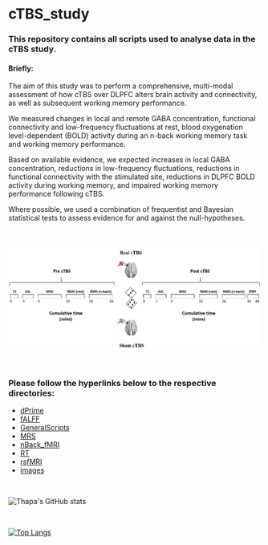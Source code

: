 # cTBS_study

### This repository contains all scripts used to analyse data in the cTBS study. 

#### Briefly:

The aim of this study was to perform a comprehensive, multi-modal assessment of how cTBS over DLPFC alters brain activity and connectivity, as well as subsequent working memory performance. 
    
We measured changes in local and remote GABA concentration, functional connectivity and low-frequency fluctuations at rest, blood oxygenation level-dependent (BOLD) activity during an n-back working memory task and working memory performance. 

Based on available evidence, we expected increases in local GABA concentration, reductions in low-frequency fluctuations, reductions in functional connectivity with the stimulated site, reductions in DLPFC BOLD activity during working memory, and impaired working memory performance following cTBS. 

Where possible, we used a combination of frequentist and Bayesian statistical tests to assess evidence for and against the null-hypotheses.


<p>&nbsp;</p>


<p align="center">
    <img src="/Images/StudyDesign.JPG" width="1500">
</p>


<p>&nbsp;</p>


### Please follow the hyperlinks below to the respective directories:

- [dPrime](https://github.com/TribThapa/cTBS_Study/tree/main/dPrime)
- [fALFF](https://github.com/TribThapa/cTBS_Study/tree/main/fALFF)
- [GeneralScripts](https://github.com/TribThapa/cTBS_Study/tree/main/GeneralScripts)
- [MRS](https://github.com/TribThapa/cTBS_Study/tree/main/MRS)
- [nBack_fMRI](https://github.com/TribThapa/cTBS_Study/tree/main/nBack_fMRI)
- [RT](https://github.com/TribThapa/cTBS_Study/tree/main/ReactionTime)
- [rsfMRI](https://github.com/TribThapa/cTBS_Study/tree/main/rsfMRI)
- [images](https://github.com/TribThapa/cTBS_Study/tree/main/Images)


<p>&nbsp;</p>


<!--- [![Thapa's GitHub stats](https://github-readme-stats.vercel.app/api?username=TribT&show_icons=true&theme=dark)](https://github.com/TribT/github-readme-stats)--->

![Thapa's GitHub stats](https://github-readme-stats.vercel.app/api?username=TribThapa&theme=dark&show_icons=true&title_color=Blue)


<p>&nbsp;</p>


[![Top Langs](https://github-readme-stats.vercel.app/api/top-langs/?username=TribThapa&layout=compact&theme=dark&title_color=Blue)](https://github.com/TribThapa/github-readme-stats)
